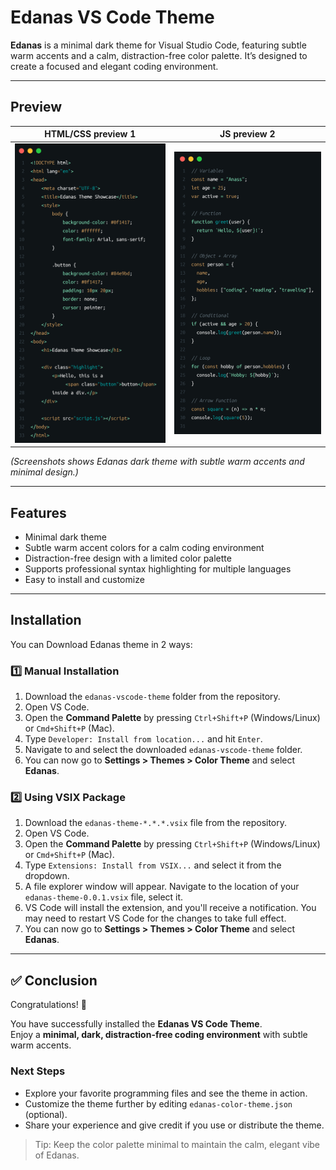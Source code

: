 # Edanas VS Code Theme

**Edanas** is a minimal dark theme for Visual Studio Code, featuring subtle warm accents and a calm, distraction-free color palette. It’s designed to create a focused and elegant coding environment.

---

## Preview

| HTML/CSS preview 1 | JS preview 2 |
|--------------|--------------|
| ![Screenshot 1](images/html.png) | ![Screenshot 2](images/javascript.png) |

_(Screenshots shows Edanas dark theme with subtle warm accents and minimal design.)_

---

## Features

-   Minimal dark theme
-   Subtle warm accent colors for a calm coding environment
-   Distraction-free design with a limited color palette
-   Supports professional syntax highlighting for multiple languages
-   Easy to install and customize

---

## Installation

You can Download Edanas theme in 2 ways:

### **1️⃣ Manual Installation**

1.  Download the `edanas-vscode-theme` folder from the repository.
2.  Open VS Code.
3.  Open the **Command Palette** by pressing `Ctrl+Shift+P` (Windows/Linux) or `Cmd+Shift+P` (Mac).
4.  Type `Developer: Install from location...` and hit `Enter`.
5.  Navigate to and select the downloaded `edanas-vscode-theme` folder.
6.  You can now go to **Settings > Themes > Color Theme** and select **Edanas**.

### **2️⃣ Using VSIX Package**

1.  Download the `edanas-theme-*.*.*.vsix` file from the repository.
2.  Open VS Code.
3.  Open the **Command Palette** by pressing `Ctrl+Shift+P` (Windows/Linux) or `Cmd+Shift+P` (Mac).
4.  Type `Extensions: Install from VSIX...` and select it from the dropdown.
5. A file explorer window will appear. Navigate to the location of your `edanas-theme-0.0.1.vsix` file, select it.
6. VS Code will install the extension, and you'll receive a notification. You may need to restart VS Code for the changes to take full effect.
6.  You can now go to **Settings > Themes > Color Theme** and select **Edanas**.

---

## ✅ Conclusion

Congratulations! 🎉  

You have successfully installed the **Edanas VS Code Theme**.  
Enjoy a **minimal, dark, distraction-free coding environment** with subtle warm accents.  

### Next Steps

- Explore your favorite programming files and see the theme in action.  
- Customize the theme further by editing `edanas-color-theme.json` (optional).  
- Share your experience and give credit if you use or distribute the theme.  

> Tip: Keep the color palette minimal to maintain the calm, elegant vibe of Edanas.
